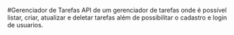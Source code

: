 #Gerenciador de Tarefas
API de um gerenciador de tarefas onde é possível listar, criar, atualizar e deletar tarefas além de possibilitar o cadastro e login de usuarios.

